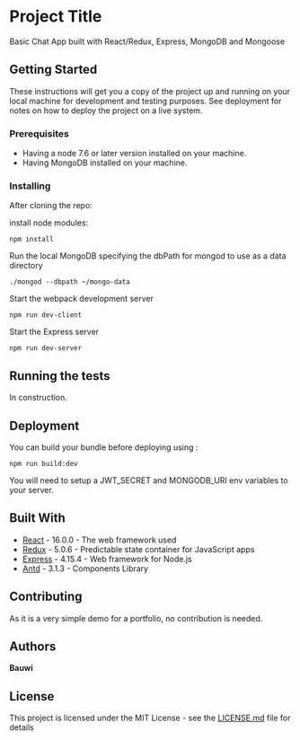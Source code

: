 # Project Title

Basic Chat App built with React/Redux, Express, MongoDB and Mongoose

## Getting Started

These instructions will get you a copy of the project up and running on your local machine for development and testing purposes. See deployment for notes on how to deploy the project on a live system.

### Prerequisites

* Having a node 7.6 or later version installed on your machine.
* Having MongoDB installed on your machine.

### Installing

After cloning the repo:

install node modules:

```
npm install
```

Run the local MongoDB specifying the dbPath for mongod to use as a data directory

```
./mongod --dbpath ~/mongo-data
```

Start the webpack development server

```
npm run dev-client
```

Start the Express server

```
npm run dev-server
```

## Running the tests

In construction.

## Deployment

You can build your bundle before deploying using :

```
npm run build:dev
```

You will need to setup a JWT_SECRET and MONGODB_URI env variables to your server.

## Built With

* [React](https://reactjs.org/) - 16.0.0 - The web framework used
* [Redux](https://redux.js.org/) - 5.0.6 - Predictable state container for JavaScript apps
* [Express](http://expressjs.com/) - 4.15.4 - Web framework for Node.js
* [Antd](https://ant.design/docs/spec/introduce) - 3.1.3 - Components Library

## Contributing

As it is a very simple demo for a portfolio, no contribution is needed.

## Authors

**Bauwi**

## License

This project is licensed under the MIT License - see the [LICENSE.md](LICENSE.md) file for details
